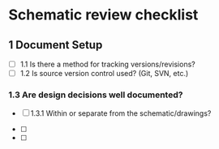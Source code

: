 # Schematic review checklist

## 1 Document Setup
* [ ] 1.1 Is there a method for tracking versions/revisions?	
* [ ] 1.2 Is source version control used? (Git, SVN, etc.)	
### 1.3 Are design decisions well documented?	
* [ ] 1.3.1 Within or separate from the schematic/drawings?	


* [ ] 
* [ ]
